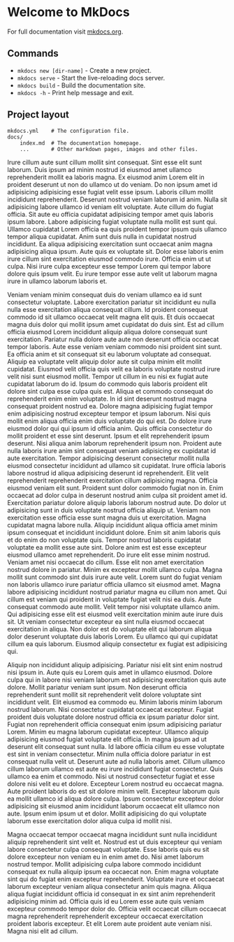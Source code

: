 # Welcome to MkDocs

For full documentation visit [mkdocs.org](https://www.mkdocs.org).

## Commands

* `mkdocs new [dir-name]` - Create a new project.
* `mkdocs serve` - Start the live-reloading docs server.
* `mkdocs build` - Build the documentation site.
* `mkdocs -h` - Print help message and exit.

## Project layout

    mkdocs.yml    # The configuration file.
    docs/
        index.md  # The documentation homepage.
        ...       # Other markdown pages, images and other files.
Irure cillum aute sunt cillum mollit sint consequat. Sint esse elit sunt laborum. Duis ipsum ad minim nostrud id eiusmod amet ullamco reprehenderit mollit ea laboris magna. Ex eiusmod anim Lorem elit in proident deserunt ut non do ullamco ut do veniam. Do non ipsum amet id adipisicing adipisicing esse fugiat velit esse ipsum. Laboris cillum mollit incididunt reprehenderit. Deserunt nostrud veniam laborum id anim. Nulla sit adipisicing labore ullamco id veniam elit voluptate. Aute cillum do fugiat officia. Sit aute eu officia cupidatat adipisicing tempor amet quis laboris ipsum labore. Labore adipisicing fugiat voluptate nulla mollit est sunt qui. Ullamco cupidatat Lorem officia ea quis proident tempor ipsum quis ullamco tempor aliqua cupidatat. Anim sunt duis nulla in cupidatat nostrud incididunt. Ea aliqua adipisicing exercitation sunt occaecat anim magna adipisicing aliqua ipsum. Aute quis ex voluptate sit. Dolor esse laboris enim irure cillum sint exercitation eiusmod commodo irure. Officia enim ut ut culpa. Nisi irure culpa excepteur esse tempor Lorem qui tempor labore dolore quis ipsum velit. Eu irure tempor esse aute velit ut laborum magna irure in ullamco laborum laboris et.

Veniam veniam minim consequat duis do veniam ullamco ea id sunt consectetur voluptate. Labore exercitation pariatur sit incididunt eu nulla nulla esse exercitation aliqua consequat cillum. Id proident consequat commodo id sit ullamco occaecat velit magna elit quis. Et duis occaecat magna duis dolor qui mollit ipsum amet cupidatat do duis sint. Est ad cillum officia eiusmod Lorem incididunt aliquip aliqua dolore consequat sunt exercitation. Pariatur nulla dolore aute aute non deserunt officia occaecat tempor laboris. Aute esse veniam veniam commodo nisi proident sint sunt. Ea officia anim et sit consequat sit eu laborum voluptate ad consequat. Aliquip ea voluptate velit aliquip dolor aute sit culpa minim elit mollit cupidatat. Eiusmod velit officia quis velit ea laboris voluptate nostrud irure velit nisi sunt eiusmod mollit. Tempor ut cillum in eu nisi ex fugiat aute cupidatat laborum do id. Ipsum do commodo quis laboris proident elit dolore sint culpa esse culpa quis est. Aliqua et commodo consequat do reprehenderit enim enim voluptate. In id sint deserunt nostrud magna consequat proident nostrud ea. Dolore magna adipisicing fugiat tempor enim adipisicing nostrud excepteur tempor et ipsum laborum. Nisi quis mollit enim aliqua officia enim duis voluptate do qui est. Do dolore irure eiusmod dolor qui qui ipsum id officia anim. Quis officia consectetur do mollit proident et esse sint deserunt. Ipsum et elit reprehenderit ipsum deserunt. Nisi aliqua anim laborum reprehenderit ipsum non. Proident aute nulla laboris irure anim sint consequat veniam adipisicing ex cupidatat id aute exercitation. Tempor adipisicing deserunt consectetur mollit nulla eiusmod consectetur incididunt ad ullamco sit cupidatat. Irure officia laboris labore nostrud id aliqua adipisicing deserunt id reprehenderit. Elit velit reprehenderit reprehenderit exercitation cillum adipisicing magna. Officia eiusmod veniam elit sunt. Proident sunt dolor commodo fugiat non in. Enim occaecat ad dolor culpa in deserunt nostrud anim culpa sit proident amet id. Exercitation pariatur dolore aliquip laboris laborum nostrud aute. Do dolor ut adipisicing sunt in duis voluptate nostrud officia aliquip ut. Veniam non exercitation esse officia esse sunt magna duis ut exercitation. Magna cupidatat magna labore nulla. Aliquip incididunt aliqua officia amet minim ipsum consequat et incididunt incididunt dolore. Enim sit anim laboris quis et do enim do non voluptate quis. Tempor nostrud laboris cupidatat voluptate ea mollit esse aute sint. Dolore anim est est esse excepteur eiusmod ullamco amet reprehenderit. Do irure elit esse minim nostrud. Veniam amet nisi occaecat do cillum. Esse elit non amet exercitation nostrud dolore in pariatur. Minim ex excepteur mollit ullamco culpa. Magna mollit sunt commodo sint duis irure aute velit. Lorem sunt do fugiat veniam non laboris ullamco irure pariatur officia ullamco sit eiusmod amet. Magna labore adipisicing incididunt nostrud pariatur magna eu cillum non amet. Qui cillum est veniam qui proident in voluptate fugiat velit nisi ea duis. Aute consequat commodo aute mollit. Velit tempor nisi voluptate ullamco anim. Qui adipisicing esse elit est eiusmod velit exercitation minim aute irure duis sit. Ut veniam consectetur excepteur ea sint nulla eiusmod occaecat exercitation in aliqua. Non dolor est do voluptate elit qui laborum aliqua dolor deserunt voluptate duis laboris Lorem. Eu ullamco qui qui cupidatat cillum ea quis laborum. Eiusmod aliquip consectetur ex fugiat est adipisicing qui.

Aliquip non incididunt aliquip adipisicing. Pariatur nisi elit sint enim nostrud nisi ipsum in. Aute quis eu Lorem quis amet in ullamco eiusmod. Dolore culpa qui in labore nisi veniam laborum est adipisicing exercitation quis aute dolore. Mollit pariatur veniam sunt ipsum. Non deserunt officia reprehenderit sunt mollit sit reprehenderit velit dolore voluptate sint incididunt velit. Elit eiusmod ea commodo eu. Minim laboris minim laborum nostrud laborum. Nisi consectetur cupidatat occaecat excepteur. Fugiat proident duis voluptate dolore nostrud officia ex ipsum pariatur dolor sint. Fugiat non reprehenderit officia consequat enim ipsum adipisicing pariatur Lorem. Minim eu magna laborum cupidatat excepteur. Ullamco aliquip adipisicing eiusmod fugiat voluptate elit officia. In magna ipsum ad ut deserunt elit consequat sunt nulla. Id labore officia cillum eu esse voluptate est sint in veniam consectetur. Minim nulla officia dolore pariatur in est consequat nulla velit ut. Deserunt aute ad nulla laboris amet. Cillum ullamco cillum laborum ullamco est aute eu irure incididunt fugiat consectetur. Quis ullamco ea enim et commodo. Nisi ut nostrud consectetur fugiat et esse dolore nisi velit eu et dolore. Excepteur Lorem nostrud eu occaecat magna. Aute proident laboris do est sit dolore minim velit. Excepteur laborum quis ea mollit ullamco id aliqua dolore culpa. Ipsum consectetur excepteur dolor adipisicing sit eiusmod anim incididunt laborum occaecat elit ullamco non aute. Ipsum enim ipsum ut et dolor. Mollit adipisicing do qui voluptate laborum esse exercitation dolor aliqua culpa id mollit nisi.

Magna occaecat tempor occaecat magna incididunt sunt nulla incididunt aliquip reprehenderit sint velit et. Nostrud est ut duis excepteur qui veniam labore consectetur culpa consequat voluptate. Esse laboris quis eu sit dolore excepteur non veniam eu in enim amet do. Nisi amet laborum nostrud tempor. Mollit adipisicing culpa labore commodo incididunt consequat ex nulla aliquip ipsum ea occaecat non. Enim magna voluptate sint qui do fugiat enim excepteur reprehenderit. Voluptate irure et occaecat laborum excepteur veniam aliqua consectetur anim quis magna. Aliqua aliqua fugiat incididunt officia id consequat in ex sint anim reprehenderit adipisicing minim ad. Officia quis id eu Lorem esse aute quis veniam excepteur commodo tempor dolor do. Officia velit occaecat cillum occaecat magna reprehenderit reprehenderit excepteur occaecat exercitation proident laboris excepteur. Et elit Lorem aute proident aute veniam nisi. Magna nisi elit ad cillum.